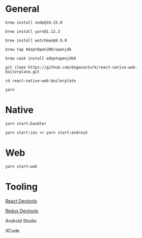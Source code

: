 # General

    brew install node@10.15.0

    brew install yarn@1.12.3

    brew install watchman@4.9.0

    brew tap AdoptOpenJDK/openjdk

    brew cask install adoptopenjdk8
    
    git clone https://github.com/doganozturk/react-native-web-boilerplate.git

    cd react-native-web-boilerplate
    
    yarn

# Native

    yarn start:bundler
    
    yarn start:ios <> yarn start:android

# Web

    yarn start:web
    
# Tooling

[React Devtools](https://chrome.google.com/webstore/detail/react-developer-tools/fmkadmapgofadopljbjfkapdkoienihi)
    
[Redux Devtools](https://chrome.google.com/webstore/detail/redux-devtools/lmhkpmbekcpmknklioeibfkpmmfibljd)
    
Android Studio
    
XCode
    